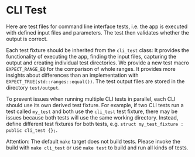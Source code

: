 <!--
SPDX-FileCopyrightText: 2006-2025 Knut Reinert & Freie Universität Berlin
SPDX-FileCopyrightText: 2016-2025 Knut Reinert & MPI für molekulare Genetik
SPDX-License-Identifier: BSD-3-Clause
-->

# CLI Test

Here are test files for command line interface tests, i.e. the app is executed with defined input files and parameters.
The test then validates whether the output is correct.

Each test fixture should be inherited from the `cli_test` class: It provides the functionality of executing the app,
finding the input files, capturing the output and creating individual test directories.
We provide a new test macro `EXPECT_RANGE_EQ` for the comparison of whole ranges.
It provides more insights about differences than an implementation with `EXPECT_TRUE(std::ranges::equal())`.
The test output files are stored in the directory `test/output`.

To prevent issues when running multiple CLI tests in parallel, each CLI should use its own derived test fixture.
For example, if two CLI tests run a test called `my_test` and both use the `cli_test` test fixture, there may
be issues because both tests will use the same working directory. Instead, define different test fixtures for both
tests, e.g. `struct my_test_fixture : public cli_test {};`.

Attention: The default `make` target does not build tests.
Please invoke the build with `make cli_test` or use `make test` to build and run all kinds of tests.
